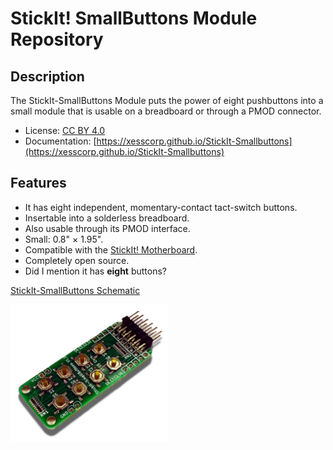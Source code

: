 # StickIt! SmallButtons Module Repository


## Description

The StickIt-SmallButtons Module puts the power of eight pushbuttons into a small
module that is usable on a breadboard or through a PMOD connector.

* License: [CC BY 4.0](http://creativecommons.org/licenses/by/4.0/legalcode)
* Documentation: [https://xesscorp.github.io/StickIt-Smallbuttons](https://xesscorp.github.io/StickIt-Smallbuttons)


## Features

* It has eight independent, momentary-contact tact-switch buttons.
* Insertable into a solderless breadboard.
* Also usable through its PMOD interface.
* Small: 0.8" &times; 1.95".
* Compatible with the [StickIt! Motherboard](http://www.xess.com/shop/product/stickit-mb-4_0/).
* Completely open source.
* Did I mention it has **eight** buttons?

[ StickIt-SmallButtons Schematic ](https://xesscorp.github.io/StickIt-Smallbuttons/schematic.pdf)

<img src="docs/images/cover.jpg" style="width:50%;"/>
